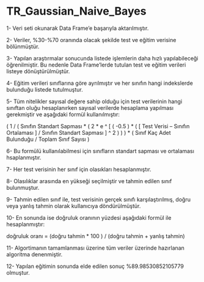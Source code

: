 # TR_Gaussian_Naive_Bayes
1- Veri seti okunarak Data Frame’e başarıyla aktarılmıştır.

2- Veriler, %30-%70 oranında olacak şekilde test ve eğitim verisine bölünmüştür.

3- Yapılan araştırmalar sonucunda listede işlemlerin daha hızlı yapılabileceği öğrenilmiştir. Bu nedenle
Data Frame’lerde tutulan test ve eğitim verileri listeye dönüştürülmüştür.

4- Eğitim verileri sınıflarına göre ayrılmıştır ve her sınıfın hangi indekslerde bulunduğu listede
tutulmuştur.

5- Tüm nitelikler sayısal değere sahip olduğu için test verilerinin hangi sınıftan oluğu hesaplanırken
sayısal verilerde hesaplama yapılması gerekmiştir ve aşağıdaki formül kullanılmıştır:

( 1 / ( Sınıfın Standart Sapması * ( 2 * e ^ [ ( -0.5 ) * ( [ Test Verisi – Sınıfın Ortalaması ] / Sınıfın
Standart Sapması ] ^ 2 ) ) ) * ( Sınıf Kaç Adet Bulunduğu / Toplam Sınıf Sayısı )

6- Bu formülü kullanılabilmesi için sınıfların standart sapması ve ortalaması hsaplanmıştır.

7- Her test verisinin her sınıf için olasıkları hesaplanmıştır.

8- Olasılıklar arasında en yükseği seçilmiştir ve tahmin edilen sınıf bulunmuştur.

9- Tahmin edilen sınıf ile, test verisinin gerçek sınıfı karşılaştırılmış, doğru veya yanlış tahmin olarak
kullanıcıya döndürülmüştür.

10- En sonunda ise doğruluk oranının yüzdesi aşağıdaki formül ile hesaplanmıştır:

doğruluk oranı = (doğru tahmin * 100 ) / (doğru tahmin + yanlış tahmin)

11- Algortimanın tamamlanması üzerine tüm veriler üzerinde hazırlanan algoritma
denenmiştir.

12- Yapılan eğitimin sonunda elde edilen sonuç %89.98530852105779 olmuştur.
